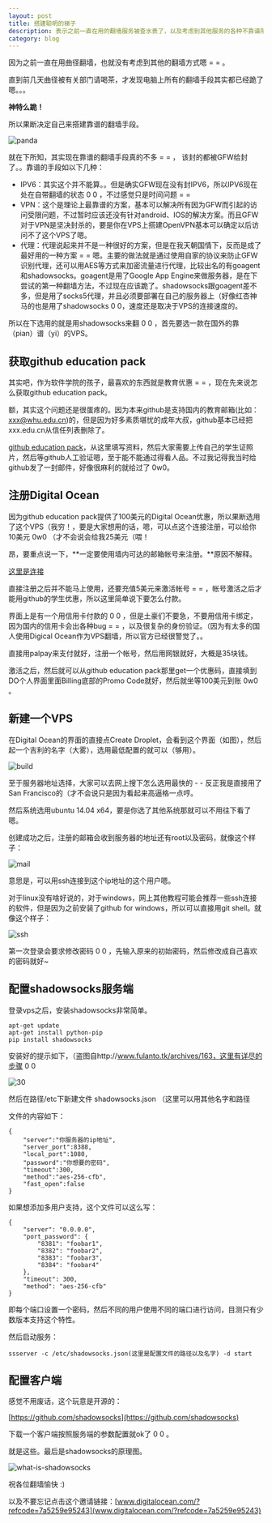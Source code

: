 ```yaml
---
layout: post
title: 搭建聪明的梯子
description: 表示之前一直在用的翻墙服务被查水表了，以及考虑到其他服务的各种不靠谱所以，决定自己动手搭建一个 0 0 
category: blog
---
```


因为之前一直在用曲径翻墙，也就没有考虑到其他的翻墙方式嗯 = = 。

直到前几天曲径被有关部门请喝茶，才发现电脑上所有的翻墙手段其实都已经跪了嗯。。。

**神特么跪！**

所以果断决定自己来搭建靠谱的翻墙手段。

![panda](../images/panda.jpg)

就在下所知，其实现在靠谱的翻墙手段真的不多 = = ， 该封的都被GFW给封了。。靠谱的手段如以下几种：

- IPV6：其实这个并不能算。。但是确实GFW现在没有封IPV6，所以IPV6现在处在自带翻墙的状态 0 0 ，不过感觉只是时间问题 = = 
- VPN：这个是理论上最靠谱的方案，基本可以解决所有因为GFW而引起的访问受限问题，不过暂时应该还没有针对android、IOS的解决方案。而且GFW对于VPN是坚决封杀的，要是你在VPS上搭建OpenVPN基本可以确定以后访问不了这个VPS了嗯。
- 代理：代理说起来并不是一种很好的方案，但是在我天朝国情下，反而是成了最好用的一种方案 = = 嗯。主要的做法就是通过使用自家的协议来防止GFW识别代理，还可以用AES等方式来加密流量进行代理，比较出名的有goagent和shadowsocks。goagent是用了Google App Engine来做服务器，是在下尝试的第一种翻墙方法，不过现在应该跪了。shadowsocks跟goagent差不多，但是用了socks5代理，并且必须要部署在自己的服务器上（好像红杏神马的也是用了shadowsocks 0 0，速度还是取决于VPS的连接速度的。

所以在下选用的就是用shadowsocks来翻 0 0 ，首先要选一款在国外的靠（pian）谱（yi）的VPS。

## 获取github education pack

其实吧，作为软件学院的孩子，最喜欢的东西就是教育优惠 = = ，现在先来说怎么获取github education pack。

额，其实这个问题还是很蛋疼的。因为本来github是支持国内的教育邮箱(比如：xxx@whu.edu.cn)的，但是因为好多素质堪忧的成年大叔，github基本已经把xxx.edu.cn从信任列表删除了。

[github education pack](https://education.github.com/pack)，从这里填写资料，然后大家需要上传自己的学生证照片，然后等github人工验证嗯，至于能不能通过得看人品。不过我记得我当时给github发了一封邮件，好像很麻利的就给过了 0w0。

## 注册Digital Ocean

因为github education pack提供了100美元的Digital Ocean优惠，所以果断选用了这个VPS（我穷！，要是大家想用的话，嗯，可以点这个连接注册，可以给你10美元 0w0 （才不会说会给我25美元（喂！

昂，要重点说一下，**一定要使用墙内可达的邮箱帐号来注册。**原因不解释。

[这里是连接](www.digitalocean.com/?refcode=7a5259e95243)

直接注册之后并不能马上使用，还要充值5美元来激活帐号 = = ，帐号激活之后才能用github的学生优惠，所以这里简单说下要怎么付款。

界面上是有一个用信用卡付款的 0 0 ，但是土豪们不要急，不要用信用卡绑定，因为国内的信用卡会出各种bug = = ，以及很复杂的身份验证。（因为有太多的国人使用Digical Ocean作为VPS翻墙，所以官方已经很警觉了。。

直接用palpay来支付就好，注册一个帐号，然后用网银就好，大概是35块钱。

激活之后，然后就可以从github education pack那里get一个优惠码，直接填到DO个人界面里面Billing底部的Promo Code就好，然后就坐等100美元到账 0w0 。

## 新建一个VPS

在Digital Ocean的界面的直接点Create Droplet，会看到这个界面（如图），然后起一个吉利的名字（大雾），选用最低配置的就可以（够用）。

![build](../images/vps/build.png)

至于服务器地址选择，大家可以去网上搜下怎么选用最快的 - - 反正我是直接用了San Francisco的（才不会说只是因为看起来高逼格一点哼。

然后系统选用ubuntu 14.04 x64，要是你选了其他系统那就可以不用往下看了嗯。

创建成功之后，注册的邮箱会收到服务器的地址还有root以及密码，就像这个样子：

![mail](../images/vps/mail.png)

意思是，可以用ssh连接到这个ip地址的这个用户嗯。

对于linux没有啥好说的，对于windows，网上其他教程可能会推荐一些ssh连接的软件，但是因为之前安装了github for windows，所以可以直接用git shell。就像这个样子：

![ssh](../images/vps/ssh.png)

第一次登录会要求修改密码 0 0 ，先输入原来的初始密码，然后修改成自己喜欢的密码就好~

## 配置shadowsocks服务端

登录vps之后，安装shadowsocks非常简单。

    apt-get update
    apt-get install python-pip
    pip install shadowsocks

安装好的提示如下，（盗图自http://www.fulanto.tk/archives/163，这里有详尽的步骤 0 0 

![30](../images/vps/30.png)

然后在路径/etc下新建文件 shadowsocks.json （这里可以用其他名字和路径

文件的内容如下：

    {
        "server":"你服务器的ip地址",
        "server_port":8388,
        "local_port":1080,
        "password":"你想要的密码",
        "timeout":300,
        "method":"aes-256-cfb",
        "fast_open":false
    }

如果想添加多用户支持，这个文件可以这么写：

    {
        "server": "0.0.0.0",
        "port_password": {
            "8381": "foobar1",
            "8382": "foobar2",
            "8383": "foobar3",
            "8384": "foobar4"
        },
        "timeout": 300,
        "method": "aes-256-cfb"
    }

即每个端口设置一个密码，然后不同的用户使用不同的端口进行访问，目测只有少数版本支持这个特性。

然后启动服务：

    ssserver -c /etc/shadowsocks.json(这里是配置文件的路径以及名字) -d start

## 配置客户端

感觉不用废话，这个玩意是开源的：

[https://github.com/shadowsocks](https://github.com/shadowsocks)

下载一个客户端按照服务端的参数配置就ok了 0 0 。

就是这些。最后是shadowsocks的原理图。

![what-is-shadowsocks](../images/vps/what-is-shadowsocks.png)

祝各位翻墙愉快 :)

以及不要忘记点击这个邀请链接：[www.digitalocean.com/?refcode=7a5259e95243](www.digitalocean.com/?refcode=7a5259e95243)